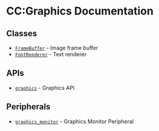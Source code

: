 # CC:Graphics Documentation

## Classes
- [`FrameBuffer`](FrameBuffer.md) - Image frame buffer
- [`FontRenderer`](FontRenderer.md) - Text renderer

## APIs
- [`graphics`](graphics.md) - Graphics API

## Peripherals
- [`graphics_monitor`](graphics_monitor.md) - Graphics Monitor Peripheral